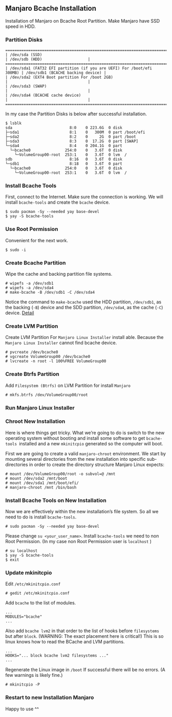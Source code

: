 ## Manjaro Bcache Installation
Installation of Manjaro on Bcache Root Partition. Make Manjaro have SSD speed in HDD. 


### Partition Disks

```
=============================================================================================================
| /dev/sda (SSD)                                                        | /dev/sdb (HDD)                    |
=============================================================================================================
| /dev/sda1 (FAT32 EFI partition (if you are UEFI) For /boot/efi 300MB) | /dev/sdb1 (BCACHE backing device) |
| /dev/sda2 (EXT4 Boot partition For /boot 2GB)                         |                                   |
| /dev/sda3 (SWAP)                                                      |                                   |
| /dev/sda4 (BCACHE cache device)                                       |                                   |
=============================================================================================================
```
In my case the Partition Disks is below after successful installation.
```
$ lsblk
sda                         8:0    0 223.6G  0 disk 
├─sda1                      8:1    0   300M  0 part /boot/efi
├─sda2                      8:2    0     2G  0 part /boot
├─sda3                      8:3    0  17.2G  0 part [SWAP]
└─sda4                      8:4    0 204.1G  0 part 
  └─bcache0               254:0    0   3.6T  0 disk 
    └─VolumeGroup00-root  253:1    0   3.6T  0 lvm  /
sdb                         8:16   0   3.6T  0 disk 
└─sdb1                      8:18   0   3.6T  0 part 
  └─bcache0               254:0    0   3.6T  0 disk 
    └─VolumeGroup00-root  253:1    0   3.6T  0 lvm  /
```

### Install Bcache Tools
First, connect to the Internet. Make sure the connection is working. We will install `bcache-tools` and create the `bcache` device.
```
$ sudo pacman -Sy --needed yay base-devel
$ yay -S bcache-tools
```
### Use Root Permission
Convenient for the next work.
```
$ sudo -i
```
### Create Bcache Partition
Wipe the cache and backing partition file systems.
```
# wipefs -a /dev/sdb1
# wipefs -a /dev/sda4
# make-bcache -B /dev/sdb1 -C /dev/sda4
```
Notice the command to `make-bcache` used the HDD partition, `/dev/sdb1`, as the backing (`-B`) device and the SDD partition, `/dev/sda4`, as the cache (`-C`) device. [Detail](https://wiki.archlinux.org/title/bcache)
### Create LVM Partition
Create LVM Partition For `Manjaro Linux Installer` install able. Because the `Manjaro Linux Installer` cannot find bcache device.
```
# pvcreate /dev/bcache0
# vgcreate VolumeGroup00 /dev/bcache0
# lvcreate -n root -l 100%FREE VolumeGroup00
```
### Create Btrfs Partition 
Add `Filesystem (Btrfs)` on LVM Partition for install `Manjaro`
```
# mkfs.btrfs /dev/VolumeGroup00/root
```
### Run Manjaro Linux Installer

### Chroot New Installation
Here is where things get tricky. What we’re going to do is switch to the new operating system without booting and install some software to get `bcache-tools `installed and a new `mkinitcpio` generated so the computer will boot.

First we are going to create a valid `manjaro-chroot` environment. We start by mounting several directories from the new installation into specific sub-directories in order to create the directory structure Manjaro Linux expects:
```
# mount /dev/VolumeGroup00/root -o subvol=@ /mnt
# mount /dev/sda2 /mnt/boot
# mount /dev/sda1 /mnt/boot/efi/
# manjaro-chroot /mnt /bin/bash
```
### Install Bcache Tools on New Installation
Now we are effectively within the new installation’s file system. So all we need to do is install `bcache-tools`.
```
# sudo pacman -Sy --needed yay base-devel
```
Please change `su <your_user_name>`. Install `bcache-tools` we need to non Root Permission. (In my case non Root Permission user is `localhost` )
```
# su localhost
$ yay -S bcache-tools
$ exit
```
### Update mkinitcpio
Edit `/etc/mkinitcpio.conf`
```
# gedit /etc/mkinitcpio.conf
```
Add `bcache` to the list of modules.
```
...
MODULES="bcache"
...
```
Also add `bcache lvm2` in that order to the list of hooks before `filesystems` but after `block`. (WARNING: The exact placement here is critical!) This is so linux knows how to read the BCache and LVM partitions.
```
...
HOOKS="... block bcache lvm2 filesystems ..."
...
```
Regenerate the Linux image in `/boot` If successful there will be no errors. (A few warnings is likely fine.)
```
# mkinitcpio -P
```
### Restart to new Installation Manjaro
Happy to use ^^
